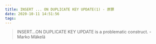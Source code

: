 ```yaml
---
title: INSERT ... ON DUPLICATE KEY UPDATE(1) - 原罪
date: 2020-10-11 14:51:56
tags:
---
```


> INSERT...ON DUPLICATE KEY UPDATE is a problematic construct. - Marko Mäkelä